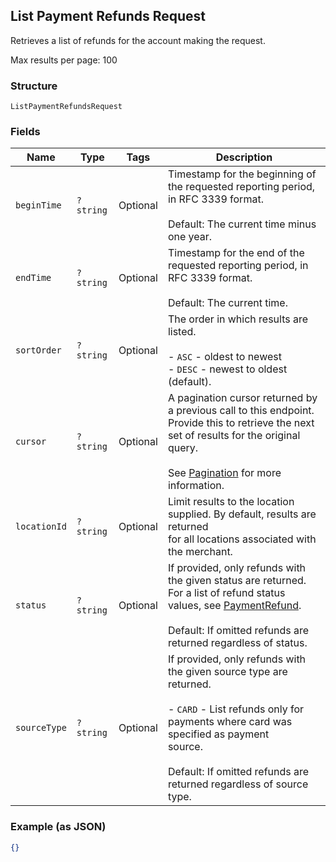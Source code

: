 ## List Payment Refunds Request

Retrieves a list of refunds for the account making the request.

Max results per page: 100

### Structure

`ListPaymentRefundsRequest`

### Fields

| Name | Type | Tags | Description |
|  --- | --- | --- | --- |
| `beginTime` | `?string` | Optional | Timestamp for the beginning of the requested reporting period, in RFC 3339 format.<br><br>Default: The current time minus one year. |
| `endTime` | `?string` | Optional | Timestamp for the end of the requested reporting period, in RFC 3339 format.<br><br>Default: The current time. |
| `sortOrder` | `?string` | Optional | The order in which results are listed.<br><br>- `ASC` - oldest to newest<br>- `DESC` - newest to oldest (default). |
| `cursor` | `?string` | Optional | A pagination cursor returned by a previous call to this endpoint.<br>Provide this to retrieve the next set of results for the original query.<br><br>See [Pagination](https://developer.squareup.com/docs/basics/api101/pagination) for more information. |
| `locationId` | `?string` | Optional | Limit results to the location supplied. By default, results are returned<br>for all locations associated with the merchant. |
| `status` | `?string` | Optional | If provided, only refunds with the given status are returned.<br>For a list of refund status values, see [PaymentRefund](#type-paymentrefund).<br><br>Default: If omitted refunds are returned regardless of status. |
| `sourceType` | `?string` | Optional | If provided, only refunds with the given source type are returned.<br><br>- `CARD` - List refunds only for payments where card was specified as payment<br>  source.<br><br>Default: If omitted refunds are returned regardless of source type. |

### Example (as JSON)

```json
{}
```

